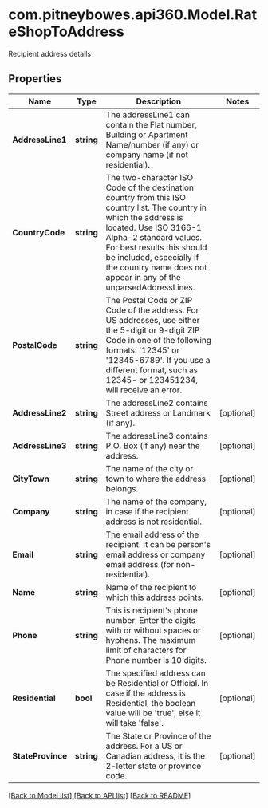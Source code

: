 # com.pitneybowes.api360.Model.RateShopToAddress
Recipient address details

## Properties

Name | Type | Description | Notes
------------ | ------------- | ------------- | -------------
**AddressLine1** | **string** | The addressLine1 can contain the Flat number, Building or Apartment Name/number (if any) or company name (if not residential). | 
**CountryCode** | **string** | The two-character ISO Code of the destination country from this ISO country list. The country in which the address is located. Use ISO 3166-1 Alpha-2 standard values. For best results this should be included, especially if the country name does not appear in any of the unparsedAddressLines. | 
**PostalCode** | **string** | The Postal Code or ZIP Code of the address. For US addresses, use either the 5-digit or 9-digit ZIP Code in one of the following formats: &#39;12345&#39; or &#39;12345-6789&#39;. If you use a different format, such as 12345- or 123451234, will receive an error. | 
**AddressLine2** | **string** | The addressLine2 contains Street address or Landmark (if any). | [optional] 
**AddressLine3** | **string** | The addressLine3 contains P.O. Box (if any) near the address. | [optional] 
**CityTown** | **string** | The name of the city or town to where the address belongs. | [optional] 
**Company** | **string** | The name of the company, in case if the recipient address is not residential. | [optional] 
**Email** | **string** | The email address of the recipient. It can be person&#39;s email address or company email address (for non-residential). | [optional] 
**Name** | **string** | Name of the recipient to which this address points. | [optional] 
**Phone** | **string** | This is recipient&#39;s phone number. Enter the digits with or without spaces or hyphens. The maximum limit of characters for Phone number is 10 digits.  | [optional] 
**Residential** | **bool** | The specified address can be Residential or Official. In case if the address is Residential, the boolean value will be &#39;true&#39;, else it will take &#39;false&#39;. | [optional] 
**StateProvince** | **string** | The State or Province of the address. For a US or Canadian address, it is the 2-letter state or province code.  | [optional] 

[[Back to Model list]](../../README.md#documentation-for-models) [[Back to API list]](../../README.md#documentation-for-api-endpoints) [[Back to README]](../../README.md)

